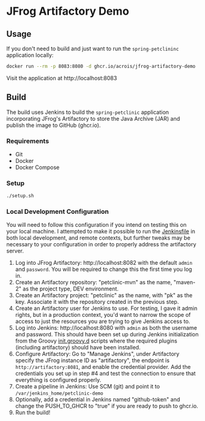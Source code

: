 # JFrog Artifactory Demo

## Usage

If you don't need to build and just want to run the `spring-petclininc` application locally:

```sh
docker run --rm -p 8083:8080 -d ghcr.io/acrois/jfrog-artifactory-demo
```

Visit the application at http://localhost:8083

## Build

The build uses Jenkins to build the `spring-petclinic` application incorporating JFrog's Artifactory to store the Java Archive (JAR) and publish the image to GitHub (ghcr.io).

### Requirements

- Git
- Docker
- Docker Compose

### Setup

```bash
./setup.sh
```

### Local Development Configuration

You will need to follow this configuration if you intend on testing this on your local machine. I attempted to make it possible to run the [Jenkinsfile](./Jenkinsfile) in both local development, and remote contexts, but further tweaks may be necessary to your configuration in order to properly address the artifactory server.

1. Log into JFrog Artifactory: http://localhost:8082 with the default `admin` and `password`. You will be required to change this the first time you log in.
2. Create an Artifactory repository: "petclinic-mvn" as the name, "maven-2" as the project type, DEV environment.
3. Create an Artifactory project: "petclinic" as the name, with "pk" as the key. Associate it with the repository created in the previous step.
4. Create an Artifactory user for Jenkins to use. For testing, I gave it admin rights, but in a production context, you'd want to narrow the scope of access to just the resources you are trying to give Jenkins access to.
5. Log into Jenkins: http://localhost:8080 with `admin` as both the username and password. This should have been set up during Jenkins initialization from the Groovy [init.groovy.d](./jenkins/init.groovy.d/) scripts where the required plugins (including artifactory) should have been installed.
6. Configure Artifactory: Go to "Manage Jenkins", under Artifactory specify the JFrog instance ID as "artifactory", the endpoint is `http://artifactory:8081`, and enable the credential provider. Add the credentials you set up in step #4 and test the connection to ensure that everything is configured properly.
7. Create a pipeline in Jenkins: Use SCM (git) and point it to `/var/jenkins_home/petclinic-demo`
8. Optionally, add a credential in Jenkins named "github-token" and change the PUSH_TO_GHCR to "true" if you are ready to push to ghcr.io.
9. Run the build!